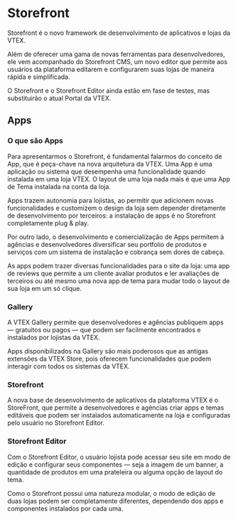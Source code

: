 # Storefront

Storefront é o novo framework de desenvolvimento de aplicativos e lojas da VTEX.

Além de oferecer uma gama de novas ferramentas para desenvolvedores, ele vem acompanhado do Storefront CMS, um novo editor que permite aos usuários da plataforma editarem e configurarem suas lojas de maneira rápida e simplificada.

O Storefront e o Storefront Editor ainda estão em fase de testes, mas substituirão o atual Portal da VTEX.

## Apps

### O que são Apps

Para apresentarmos o Storefront, é fundamental falarmos do conceito de App, que é peça-chave na nova arquitetura da VTEX. Uma App é uma aplicação ou sistema que desempenha uma funcionalidade quando instalada em uma loja VTEX. O layout de uma loja nada mais é que uma App de Tema instalada na conta da loja.

Apps trazem autonomia para lojistas, ao permitir que adicionem novas funcionalidades e customizem o design da loja sem depender diretamente de desenvolvimento por terceiros: a instalação de apps é no Storefront completamente plug & play.

Por outro lado, o desenvolvimento e comercialização de Apps permitem à agências e desenvolvedores diversificar seu portfolio de produtos e serviços com um sistema de instalação e cobrança sem dores de cabeça.

As apps podem trazer diversas funcionalidades para o site da loja: uma app de reviews que permite a um cliente avaliar produtos e ler avaliações de terceiros ou até mesmo uma nova app de tema para mudar todo o layout de sua loja em um só clique.

### Gallery

A VTEX Gallery permite que desenvolvedores e agências publiquem apps — gratuitos ou pagos — que podem ser facilmente encontrados e instalados por lojistas da VTEX.

Apps disponibilizados na Gallery são mais poderosos que as antigas extensões da VTEX Store, pois oferecem funcionalidades que podem interagir com todos os sistemas da VTEX.

### Storefront

A nova base de desenvolvimento de aplicativos da plataforma VTEX é o StoreFront, que permite a desenvolvedores e agências criar apps e temas editáveis que podem ser instalados automaticamente na loja e configuradas pelo usuário no Storefront Editor.

### Storefront Editor

Com o Storefront Editor, o usuário lojista pode acessar seu site em modo de edição e configurar seus componentes — seja a imagem de um banner, a quantidade de produtos em uma prateleira ou alguma opção de layout do tema.

Como o Storefront possui uma natureza modular, o modo de edição de duas lojas podem ser completamente diferentes, dependendo dos apps e componentes instalados por cada uma.
